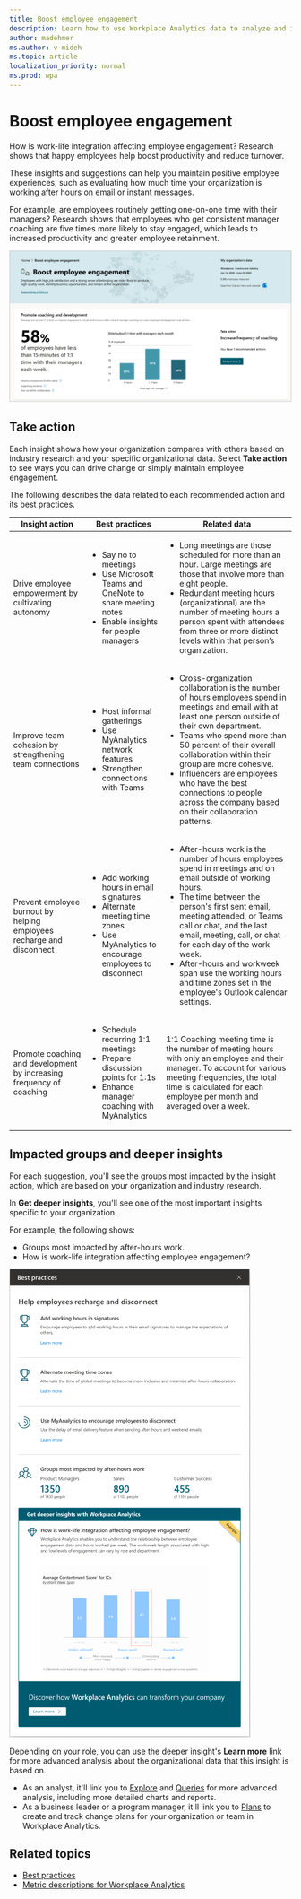```yaml
---
title: Boost employee engagement
description: Learn how to use Workplace Analytics data to analyze and improve employee engagement
author: madehmer
ms.author: v-mideh
ms.topic: article
localization_priority: normal 
ms.prod: wpa
---
```


# Boost employee engagement

How is work-life integration affecting employee engagement? Research shows that happy employees help boost productivity and reduce turnover.

These insights and suggestions can help you maintain positive employee experiences, such as evaluating how much time your organization is working after hours on email or instant messages.

For example, are employees routinely getting one-on-one time with their managers? Research shows that employees who get consistent manager coaching are five times more likely to stay engaged, which leads to increased productivity and greater employee retainment.

![Employee engagement](../images/wpa/use/boost-ee.png)

## Take action

Each insight shows how your organization compares with others based on industry research and your specific organizational data. Select **Take action** to see ways you can drive change or simply maintain employee engagement.

The following describes the data related to each recommended action and its best practices.

|Insight action |Best practices | Related data
|--------------|--------------------|----------------------|
|Drive employee empowerment by cultivating autonomy |<ul><li>Say no to meetings</li><li>Use Microsoft Teams and OneNote to share meeting notes </li><li> Enable insights for people managers</li></ul> |<ul><li>Long meetings are those scheduled for more than an hour. Large meetings are those that involve more than eight people. </li><li>Redundant meeting hours (organizational) are the number of meeting hours a person spent with attendees from three or more distinct levels within that person’s organization. </li></ul>|
|Improve team cohesion by strengthening team connections |<ul><li>Host informal gatherings</li><li>Use MyAnalytics network features </li><li>Strengthen connections with Teams</li></ul> |<ul><li>Cross-organization collaboration is the number of hours employees spend in meetings and email with at least one person outside of their own department. </li><li>Teams who spend more than 50 percent of their overall collaboration within their group are more cohesive. </li><li>Influencers are employees who have the best connections to people across the company based on their collaboration patterns. |
|Prevent employee burnout by helping employees recharge and disconnect |<ul><li>Add working hours in email signatures</li><li>Alternate meeting time zones </li><li>Use MyAnalytics to encourage employees to disconnect </li></ul> |<ul><li>After-hours work is the number of hours employees spend in meetings and on email outside of working hours. </li><li>The time between the person's first sent email, meeting attended, or Teams call or chat, and the last email, meeting, call, or chat for each day of the work week. </li><li>After-hours and workweek span use the working hours and time zones set in the employee's Outlook calendar settings. </li></ul>|
|Promote coaching and development by increasing frequency of coaching |<ul><li>Schedule recurring 1:1 meetings </li><li>Prepare discussion points for 1:1s </li><li>Enhance manager coaching with MyAnalytics </li></ul>|1:1 Coaching meeting time is the number of meeting hours with only an employee and their manager. To account for various meeting frequencies, the total time is calculated for each employee per month and averaged over a week. |

## Impacted groups and deeper insights

For each suggestion, you'll see the groups most impacted by the insight action, which are based on your organization and industry research.

In **Get deeper insights**, you'll see one of the most important insights specific to your organization.

For example, the following shows:

* Groups most impacted by after-hours work.
* How is work-life integration affecting employee engagement?

![Get deeper insights about employee engagement](../images/wpa/use/deep-engagement.png)

Depending on your role, you can use the deeper insight's **Learn more** link for more advanced analysis about the organizational data that this insight is based on.

* As an analyst, it'll link you to [Explore](explore-intro.md) and [Queries](../tutorials/query-basics.md) for more advanced analysis, including more detailed charts and reports.
* As a business leader or a program manager, it'll link you to [Plans](../tutorials/solutionsv2-intro.md) to create and track change plans for your organization or team in Workplace Analytics.

## Related topics

* [Best practices](../tutorials/gm-best-practices.md)
* [Metric descriptions for Workplace Analytics](metric-definitions.md)
